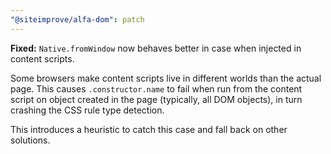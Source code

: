 ```yaml
---
"@siteimprove/alfa-dom": patch
---
```


**Fixed:** `Native.fromWindow` now behaves better in case when injected in content scripts.

Some browsers make content scripts live in different worlds than the actual page. This causes `.constructor.name` to fail when run from the content script on object created in the page (typically, all DOM objects), in turn crashing the CSS rule type detection.

This introduces a heuristic to catch this case and fall back on other solutions.
